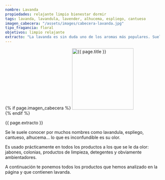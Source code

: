 ```yaml
---
nombre: Lavanda
propiedades: relajante limpio bienestar dormir
tags: lavanda, lavandula, lavender, alhucema, espliego, cantueso
imagen_cabecera: "/assets/images/cabecera-lavanda.jpg"
tipo_fragancia: floral
objetivos: limpio relajante
extracto: "La lavanda es sin duda uno de los aromas más populares. Suele asociarse a sensaciones que transmiten limpieza y bienestar."
---
```

{% if page.imagen_cabecera %}
<img src="{{ page.imagen_cabecera }}" height="200" alt="{{ page.title }}">
<br>
{% endif %}
<p>{{ page.extracto }} </p>
<p>Se le suele conocer por muchos nombres como lavandula, espliego, cantueso, alhucema... lo que es inconfundible es su olor.</p>
<p>Es usado prácticamente en todos los productos a los que se le da olor: jabones, colonias, productos de limpieza, detegentes y obviamente ambientadores.</p>
<p>A continuación te ponemos todos los productos que hemos analizado en la página y que contienen lavanda.</p>